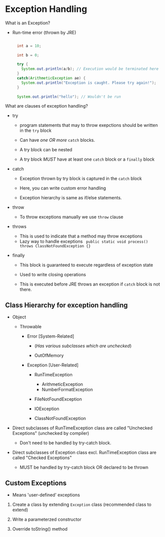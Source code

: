 # Exception Handling 

What is an Exception?

- Run-time error (thrown by JRE)

  ```java
  
    int a = 10;
    
    int b = 0;
    
    try {
      System.out.println(a/b); // Execution would be terminated here -> Exception thrown
    }
    catch(ArithmeticException ae) {
      System.out.println("Exception is caught. Please try again!");
    }
    
    System.out.println("hello"); // Wouldn't be run
  
  ```
  

What are clauses of exception handling?

- try

  - program statements that may to throw exepctions should be written in the `try` block
  - Can have *one OR more* `catch` blocks.
  - A try block can be nested
  
  - A try block *MUST* have at least one `catch` block or a `finally` block

- catch 
  
  - Exception thrown by try block is captured in the `catch` block
  - Here, you can write custom error handling
  
  - Exception hierarchy is same as if/else statements.

- throw

  - To throw exceptions manually we use `throw` clause

- throws

  - This is used to indicate that a method may throw exceptions
  - Lazy way to handle exceptions
    ` public static void process() throws ClassNotFoundException {}`

- finally

  - This block is guaranteed to execute regardless of exception state
  - Used to write closing operations
  
  - This is executed before JRE throws an exception if `catch` block is not there.
  
  
  
## **Class Hierarchy for exception handling**

- Object

  - Throwable
  
    - Error [System-Related]
      - (*Has various subclasses which are unchecked*)
      
      - OutOfMemory
    
    - Exception [User-Related]
    
      - RunTimeException
      
        - ArithmeticException
        - NumberFormatException
        
      - FileNotFoundException
      
      - IOException
      
      - ClassNotFoundException
        

- Direct subclasses of RunTimeException class are called "Unchecked Exceptions" (unchecked by compiler)
  - Don't need to be handled by try-catch block.
  
- Direct subclasses of Exception class excl. RunTimeException class are called "Checked Exceptions"
  - MUST be handled by try-catch block OR declared to be thrown
  
  
  
  
## **Custom Exceptions**

- Means 'user-defined' exceptions


1. Create a class by extending `Exception` class (recommended class to extend)

2. Write a parameterzed constructor

3. Override toString() method